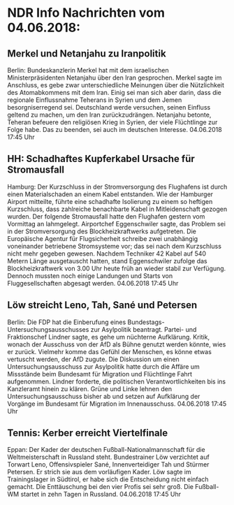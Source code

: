 # NDR Info Nachrichten vom 04.06.2018:


## Merkel und Netanjahu zu Iranpolitik
Berlin: Bundeskanzlerin Merkel hat mit dem israelischen Ministerpräsidenten Netanjahu über den Iran gesprochen. Merkel sagte im Anschluss, es gebe zwar unterschiedliche Meinungen über die Nützlichkeit des Atomabkommens mit dem Iran. Einig sei man sich aber darin, dass die regionale Einflussnahme Teherans in Syrien und dem Jemen besorgniserregend sei. Deutschland werde versuchen, seinen Einfluss geltend zu machen, um den Iran zurückzudrängen. Netanjahu betonte, Teheran befeuere den religiösen Krieg in Syrien, der viele Flüchtlinge zur Folge habe. Das zu beenden, sei auch im deutschen Interesse. 04.06.2018 17:45 Uhr 

## HH: Schadhaftes Kupferkabel Ursache für Stromausfall
Hamburg: Der Kurzschluss in der Stromversorgung des Flughafens ist durch einen Materialschaden an einem Kabel entstanden. Wie der Hamburger Airport mitteilte, führte eine schadhafte Isolierung zu einem so heftigen Kurzschluss, dass zahlreiche benachbarte Kabel in Mitleidenschaft gezogen wurden. Der folgende Stromausfall hatte den Flughafen gestern vom Vormittag an lahmgelegt. Airportchef Eggenschwiler sagte, das Problem sei in der Stromversorgung des Blockheizkraftwerks aufgetreten. Die Europäische Agentur für Flugsicherheit schreibe zwei unabhängig voneinander betriebene Stromsysteme vor; das sei nach dem Kurzschluss nicht mehr gegeben gewesen. Nachdem Techniker 42 Kabel auf 540 Metern Länge ausgetauscht hatten, stand Eggenschwiler zufolge das Blockheizkraftwerk von 3.00 Uhr heute früh an wieder stabil zur Verfügung. Dennoch mussten noch einige Landungen und Starts von Fluggesellschaften abgesagt werden. 04.06.2018 17:45 Uhr 

## Löw streicht Leno, Tah, Sané und Petersen
Berlin: Die FDP hat die Einberufung eines Bundestags-Untersuchungsausschusses zur Asylpolitik beantragt. Partei- und Fraktionschef Lindner sagte, es gehe um nüchterne Aufklärung. Kritik, wonach der Ausschuss von der AfD als Bühne genutzt werden könnte, wies er zurück. Vielmehr komme das Gefühl der Menschen, es könne etwas vertuscht werden, der AfD zugute. Die Diskussion um einen Untersuchungsausschuss zur Asylpolitik hatte durch die Affäre um Missstände beim Bundesamt für Migration und Flüchtlinge Fahrt aufgenommen. Lindner forderte, die politischen Verantwortlichkeiten bis ins Kanzleramt hinein zu klären. Grüne und Linke lehnen den Untersuchungsausschuss bisher ab und setzen auf Aufklärung der Vorgänge im Bundesamt für Migration im Innenausschuss. 04.06.2018 17:45 Uhr 

## Tennis: Kerber erreicht Viertelfinale
Eppan: Der Kader der deutschen Fußball-Nationalmannschaft für die Weltmeisterschaft in Russland steht. Bundestrainer Löw verzichtet auf Torwart Leno, Offensivspieler Sané, Innenverteidiger Tah und Stürmer Petersen. Er strich sie aus dem vorläufigen Kader. Löw sagte im Trainingslager in Südtirol, er habe sich die Entscheidung nicht einfach gemacht. Die Enttäuschung bei den vier Profis sei sehr groß. Die Fußball-WM startet in zehn Tagen in Russland. 04.06.2018 17:45 Uhr 
